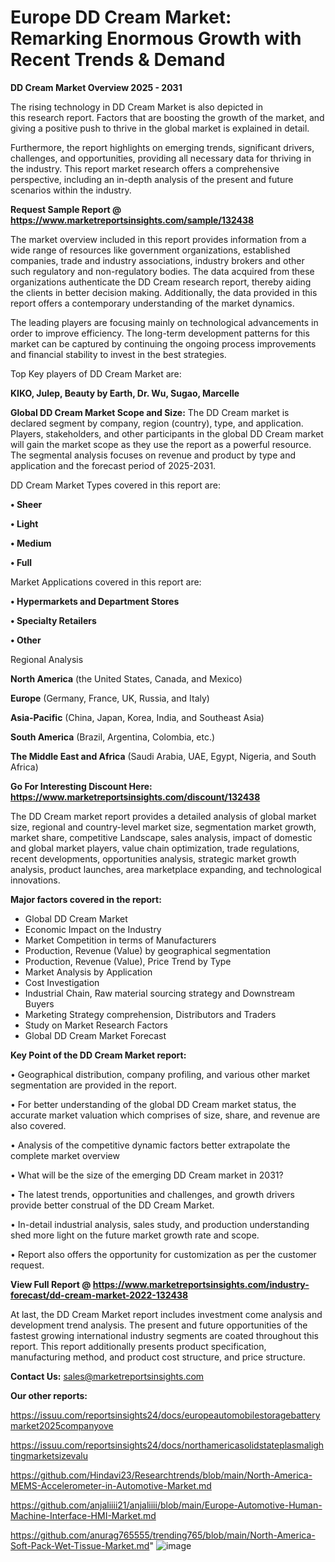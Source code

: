 # Europe DD Cream Market: Remarking Enormous Growth with Recent Trends & Demand

<Strong> DD Cream Market Overview 2025 - 2031</strong>

The rising technology in DD Cream Market is also depicted in this research report. Factors that are boosting the growth of the market, and giving a positive push to thrive in the global market is explained in detail.

Furthermore, the report highlights on emerging trends, significant drivers, challenges, and opportunities, providing all necessary data for thriving in the industry. This report market research offers a comprehensive perspective, including an in-depth analysis of the present and future scenarios within the industry.

<strong>Request Sample Report @ <a href=https://www.marketreportsinsights.com/sample/132438>https://www.marketreportsinsights.com/sample/132438</a></strong>

The market overview included in this report provides information from a wide range of resources like government organizations, established companies, trade and industry associations, industry brokers and other such regulatory and non-regulatory bodies. The data acquired from these organizations authenticate the DD Cream research report, thereby aiding the clients in better decision making. Additionally, the data provided in this report offers a contemporary understanding of the market dynamics.

The leading players are focusing mainly on technological advancements in order to improve efficiency. The long-term development patterns for this market can be captured by continuing the ongoing process improvements and financial stability to invest in the best strategies.

Top Key players of DD Cream Market are:

<strong>KIKO, Julep, Beauty by Earth, Dr. Wu, Sugao, Marcelle</strong>

<strong><b>Global DD Cream Market Scope and Size:</b></strong>
The DD Cream market is declared segment by company, region (country), type, and application. Players, stakeholders, and other participants in the global DD Cream market will gain the market scope as they use the report as a powerful resource. The segmental analysis focuses on revenue and product by type and application and the forecast period of 2025-2031.

DD Cream Market Types covered in this report are:

<strong>• Sheer

• Light

• Medium

• Full</strong>

Market Applications covered in this report are:

<strong>• Hypermarkets and Department Stores

• Specialty Retailers

• Other</strong> 

Regional Analysis

<strong>North America</strong> (the United States, Canada, and Mexico)

<strong>Europe</strong> (Germany, France, UK, Russia, and Italy)

<strong>Asia-Pacific</strong> (China, Japan, Korea, India, and Southeast Asia)

<strong>South America</strong> (Brazil, Argentina, Colombia, etc.)

<strong>The Middle East and Africa</strong> (Saudi Arabia, UAE, Egypt, Nigeria, and South Africa)

<strong>Go For Interesting Discount Here: <a href=https://www.marketreportsinsights.com/discount/132438>https://www.marketreportsinsights.com/discount/132438</a></strong>

The DD Cream market report provides a detailed analysis of global market size, regional and country-level market size, segmentation market growth, market share, competitive Landscape, sales analysis, impact of domestic and global market players, value chain optimization, trade regulations, recent developments, opportunities analysis, strategic market growth analysis, product launches, area marketplace expanding, and technological innovations.

<strong><b>Major factors covered in the report:</b></strong>
<ul>
  <li>Global DD Cream Market </li>
  <li>Economic Impact on the Industry</li>
  <li>Market Competition in terms of Manufacturers</li>
  <li>Production, Revenue (Value) by geographical segmentation</li>
  <li>Production, Revenue (Value), Price Trend by Type</li>
  <li>Market Analysis by Application</li>
  <li>Cost Investigation</li>
  <li>Industrial Chain, Raw material sourcing strategy and Downstream Buyers</li>
  <li>Marketing Strategy comprehension, Distributors and Traders</li>
  <li>Study on Market Research Factors</li>
  <li>Global DD Cream Market Forecast</li>
</ul>

<strong><b>Key Point of the DD Cream Market report:</b></strong>

• Geographical distribution, company profiling, and various other market segmentation are provided in the report.

• For better understanding of the global DD Cream market status, the accurate market valuation which comprises of size, share, and revenue are also covered.

• Analysis of the competitive dynamic factors better extrapolate the complete market overview

• What will be the size of the emerging DD Cream market in 2031?

• The latest trends, opportunities and challenges, and growth drivers provide better construal of the DD Cream Market.

• In-detail industrial analysis, sales study, and production understanding shed more light on the future market growth rate and scope.

• Report also offers the opportunity for customization as per the customer request.

<strong><b>View Full Report @ <a href=https://www.marketreportsinsights.com/industry-forecast/dd-cream-market-2022-132438>https://www.marketreportsinsights.com/industry-forecast/dd-cream-market-2022-132438</a></b></strong>


At last, the DD Cream Market report includes investment come analysis and development trend analysis. The present and future opportunities of the fastest growing international industry segments are coated throughout this report. This report additionally presents product specification, manufacturing method, and product cost structure, and price structure.

<strong>Contact Us:</strong>
sales@marketreportsinsights.com

<strong>Our other reports:</strong>

<a href=https://issuu.com/reportsinsights24/docs/europeautomobilestoragebatterymarket2025companyove>https://issuu.com/reportsinsights24/docs/europeautomobilestoragebatterymarket2025companyove</a>

<a href=https://issuu.com/reportsinsights24/docs/northamericasolidstateplasmalightingmarketsizevalu>https://issuu.com/reportsinsights24/docs/northamericasolidstateplasmalightingmarketsizevalu</a>

<a href=https://github.com/Hindavi23/Researchtrends/blob/main/North-America-MEMS-Accelerometer-in-Automotive-Market.md>https://github.com/Hindavi23/Researchtrends/blob/main/North-America-MEMS-Accelerometer-in-Automotive-Market.md</a>

<a href=https://github.com/anjaliiii21/anjaliiii/blob/main/Europe-Automotive-Human-Machine-Interface-HMI-Market.md>https://github.com/anjaliiii21/anjaliiii/blob/main/Europe-Automotive-Human-Machine-Interface-HMI-Market.md</a>

<a href=https://github.com/anurag765555/trending765/blob/main/North-America-Soft-Pack-Wet-Tissue-Market.md>https://github.com/anurag765555/trending765/blob/main/North-America-Soft-Pack-Wet-Tissue-Market.md</a>"
![image](https://github.com/user-attachments/assets/7b72b2e6-725f-41ea-8e57-333480ffa79c)
